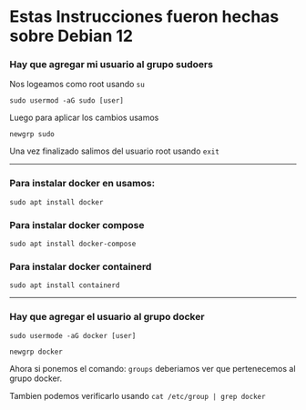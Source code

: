 # Estas Instrucciones fueron hechas sobre Debian 12

### Hay que agregar mi usuario al grupo sudoers

Nos logeamos como root usando ```su```

```sudo usermod -aG sudo [user]```

Luego para aplicar los cambios usamos

```newgrp sudo```

Una vez finalizado salimos del usuario root usando ```exit```

---

### Para instalar docker en usamos:

```sudo apt install docker```

### Para instalar docker compose

```sudo apt install docker-compose```

### Para instalar docker containerd

```sudo apt install containerd```

---

### Hay que agregar el usuario al grupo docker

```sudo usermode -aG docker [user]```

```newgrp docker```

Ahora si ponemos el comando: ```groups``` deberiamos ver que pertenecemos al grupo docker.

Tambien podemos verificarlo usando ```cat /etc/group | grep docker```